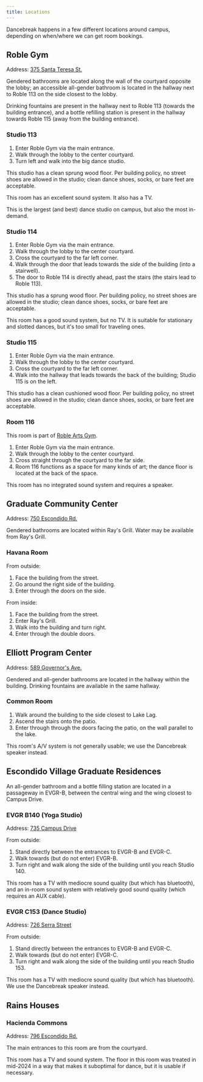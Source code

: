 ```yaml
---
title: Locations
---
```


Dancebreak happens in a few different locations around campus, depending on
when/where we can get room bookings.

## Roble Gym

Address: [375 Santa Teresa St.](https://maps.app.goo.gl/ZBMV5zSnVvFHrEfA6)

Gendered bathrooms are located along the wall of the courtyard opposite the
lobby; an accessible all-gender bathroom is located in the hallway next to
Roble 113 on the side closest to the lobby.

Drinking fountains are present in the hallway next to Roble 113 (towards the
building entrance), and a bottle refilling station is present in the hallway
towards Roble 115 (away from the building entrance).

### Studio 113

1. Enter Roble Gym via the main entrance.
2. Walk through the lobby to the center courtyard.
3. Turn left and walk into the big dance studio.

This studio has a clean sprung wood floor.  Per building policy, no street
shoes are allowed in the studio; clean dance shoes, socks, or bare feet are
acceptable.

This room has an excellent sound system.  It also has a TV.

This is the largest (and best) dance studio on campus, but also the most
in-demand.

### Studio 114

1. Enter Roble Gym via the main entrance.
2. Walk through the lobby to the center courtyard.
3. Cross the courtyard to the far left corner.
4. Walk through the door that leads towards the _side_ of the building (into a
   stairwell).
5. The door to Roble 114 is directly ahead, past the stairs (the stairs lead to
   Roble 113).

This studio has a sprung wood floor.  Per building policy, no street shoes are
allowed in the studio; clean dance shoes, socks, or bare feet are acceptable.

This room has a good sound system, but no TV.  It is suitable for stationary
and slotted dances, but it's too small for traveling ones.

### Studio 115

1. Enter Roble Gym via the main entrance.
2. Walk through the lobby to the center courtyard.
3. Cross the courtyard to the far left corner.
4. Walk into the hallway that leads towards the back of the building; Studio
   115 is on the left.

This studio has a clean cushioned wood floor.  Per building policy, no street
shoes are allowed in the studio; clean dance shoes, socks, or bare feet are
acceptable.

### Room 116

This room is part of [Roble Arts Gym](https://arts.stanford.edu/office-of-the-vice-president-for-the-arts/roble-arts-gym/roble-arts-gym-reservable-spaces/).

1. Enter Roble Gym via the main entrance.
2. Walk through the lobby to the center courtyard.
3. Cross straight through the courtyard to the far side.
4. Room 116 functions as a space for many kinds of art; the dance floor is
   located at the back of the space.

This room has no integrated sound system and requires a speaker.

## Graduate Community Center

Address: [750 Escondido Rd.](https://maps.app.goo.gl/nyGgDy75Ww5Njmt49)

Gendered bathrooms are located within Ray's Grill.  Water may be available from
Ray's Grill.

### Havana Room

From outside:

1. Face the building from the street.
2. Go around the right side of the building.
3. Enter through the doors on the side.

From inside:

1. Face the building from the street.
2. Enter Ray's Grill.
3. Walk into the building and turn right.
4. Enter through the double doors.

## Elliott Program Center

Address: [589 Governor's Ave.](https://maps.app.goo.gl/CaveBzf8iHpvb1Dd9)

Gendered and all-gender bathrooms are located in the hallway within the
building.  Drinking fountains are available in the same hallway.

### Common Room

1. Walk around the building to the side closest to Lake Lag.
2. Ascend the stairs onto the patio.
3. Enter through through the doors facing the patio, on the wall parallel to
   the lake.

This room's A/V system is not generally usable; we use the Dancebreak speaker
instead.

## Escondido Village Graduate Residences

An all-gender bathroom and a bottle filling station are located in a passageway
in EVGR-B, between the central wing and the wing closest to Campus Drive.

### EVGR B140 (Yoga Studio)

Address: [735 Campus Drive](https://maps.app.goo.gl/Rp9UGhWUG9SeqBeA6)

From outside:
1. Stand directly between the entrances to EVGR-B and EVGR-C.
2. Walk towards (but do not enter) EVGR-B.
3. Turn right and walk along the side of the building until you reach Studio 140.

This room has a TV with mediocre sound quality (but which has bluetooth), and
an in-room sound system with relatively good sound quality (which requires an
AUX cable).

### EVGR C153 (Dance Studio)

Address: [726 Serra Street](https://maps.app.goo.gl/RHx4Eo6RQwdQxepbA)

From outside:
1. Stand directly between the entrances to EVGR-B and EVGR-C.
2. Walk towards (but do not enter) EVGR-C.
3. Turn right and walk along the side of the building until you reach Studio 153.

This room has a TV with mediocre sound quality (but which has bluetooth). We
use the Dancebreak speaker instead.

## Rains Houses

### Hacienda Commons

Address: [796 Escondido Rd.](https://maps.app.goo.gl/R5nvePgB2JsrQTzM8)

The main entrances to this room are from the courtyard.

This room has a TV and sound system.  The floor in this room was treated in
mid-2024 in a way that makes it suboptimal for dance, but it is usable if
necessary.

